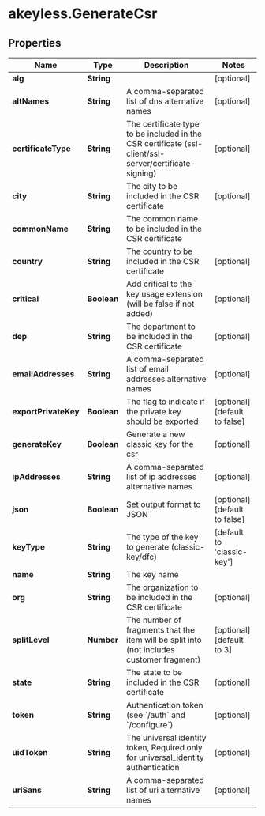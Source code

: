 # akeyless.GenerateCsr

## Properties

Name | Type | Description | Notes
------------ | ------------- | ------------- | -------------
**alg** | **String** |  | [optional] 
**altNames** | **String** | A comma-separated list of dns alternative names | [optional] 
**certificateType** | **String** | The certificate type to be included in the CSR certificate (ssl-client/ssl-server/certificate-signing) | [optional] 
**city** | **String** | The city to be included in the CSR certificate | [optional] 
**commonName** | **String** | The common name to be included in the CSR certificate | 
**country** | **String** | The country to be included in the CSR certificate | [optional] 
**critical** | **Boolean** | Add critical to the key usage extension (will be false if not added) | [optional] 
**dep** | **String** | The department to be included in the CSR certificate | [optional] 
**emailAddresses** | **String** | A comma-separated list of email addresses alternative names | [optional] 
**exportPrivateKey** | **Boolean** | The flag to indicate if the private key should be exported | [optional] [default to false]
**generateKey** | **Boolean** | Generate a new classic key for the csr | [optional] 
**ipAddresses** | **String** | A comma-separated list of ip addresses alternative names | [optional] 
**json** | **Boolean** | Set output format to JSON | [optional] [default to false]
**keyType** | **String** | The type of the key to generate (classic-key/dfc) | [default to &#39;classic-key&#39;]
**name** | **String** | The key name | 
**org** | **String** | The organization to be included in the CSR certificate | [optional] 
**splitLevel** | **Number** | The number of fragments that the item will be split into (not includes customer fragment) | [optional] [default to 3]
**state** | **String** | The state to be included in the CSR certificate | [optional] 
**token** | **String** | Authentication token (see &#x60;/auth&#x60; and &#x60;/configure&#x60;) | [optional] 
**uidToken** | **String** | The universal identity token, Required only for universal_identity authentication | [optional] 
**uriSans** | **String** | A comma-separated list of uri alternative names | [optional] 


